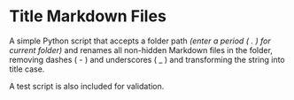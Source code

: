 ﻿# Title Markdown Files

A simple Python script that accepts a folder path _(enter a period ( . ) for current folder)_ and renames all non-hidden Markdown files in the folder, removing dashes ( - ) and underscores ( _ ) and transforming the string into title case.

A test script is also included for validation.
